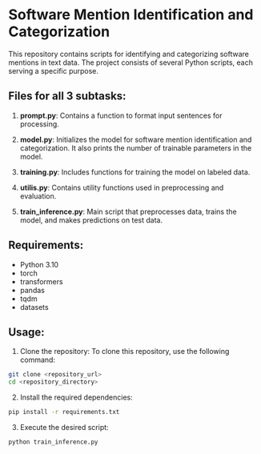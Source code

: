 # Software Mention Identification and Categorization

This repository contains scripts for identifying and categorizing software mentions in text data. The project consists of several Python scripts, each serving a specific purpose.

## Files for all 3 subtasks:

1. **prompt.py**: Contains a function to format input sentences for processing.

2. **model.py**: Initializes the model for software mention identification and categorization. It also prints the number of trainable parameters in the model.

3. **training.py**: Includes functions for training the model on labeled data.

4. **utilis.py**: Contains utility functions used in preprocessing and evaluation.

5. **train_inference.py**: Main script that preprocesses data, trains the model, and makes predictions on test data.

## Requirements:

- Python 3.10
- torch
- transformers
- pandas
- tqdm
- datasets


## Usage:

1. Clone the repository:
To clone this repository, use the following command:

```bash
git clone <repository_url>
cd <repository_directory>
```

2. Install the required dependencies:
```bash
pip install -r requirements.txt
```

3. Execute the desired script:
```bash
python train_inference.py
```


